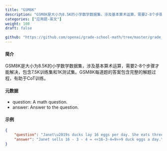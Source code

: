 ```yaml
---
title: "GSM8K"
description: "GSM8K是大小为8.5K的小学数学数据集，涉及基本算术运算，需要2-8个步骤才能解决，包含7.5K训练集和1K测试集。GSM8K每道题的答案包含完整的解题过程，有助于CoT训练。"
categories: ["应用题-英文"]
weight: 100
draft: false

github: "https://github.com/openai/grade-school-math/tree/master/grade_school_math"
---
```


#### 简介

GSM8K是大小为8.5K的小学数学数据集，涉及基本算术运算，需要2-8个步骤才能解决，包含7.5K训练集和1K测试集。GSM8K每道题的答案包含完整的解题过程，有助于CoT训练。
#### 元数据

* question: A math question.
* answer: Answer to the question.

#### 示例

```json
{
	"question": "Janet\u2019s ducks lay 16 eggs per day. She eats three for breakfast every morning and bakes muffins for her friends every day with four. She sells the remainder at the farmers' market daily for $2 per fresh duck egg. How much in dollars does she make every day at the farmers' market?",
	"answer": "Janet sells 16 - 3 - 4 = <<16-3-4=9>>9 duck eggs a day.\nShe makes 9 * 2 = $<<9*2=18>>18 every day at the farmer\u2019s market.\n#### 18"
}
```